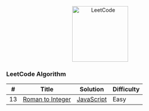 <!-- Badge for License -->
<div align="center">
  <img src="https://uploads-ssl.webflow.com/60d29cc33f302e8be91cf0e2/60e828b528b05b0b34e7be70_5fa8ee0b97a884356c11cd69_meta%2520image%2520(42).jpeg" alt="LeetCode" height="150px" >
</div>

### LeetCode Algorithm


| # | Title | Solution | Difficulty |
|---| ----- | -------- | ---------- |
|13|[Roman to Integer](https://leetcode.com/problems/roman-to-integer/) | [JavaScript](./algorithms/cpp/leetcode/sumOfDigitsOfStringAfterConvert/SumOfDigitsOfStringAfterConvert.cpp)|Easy|
